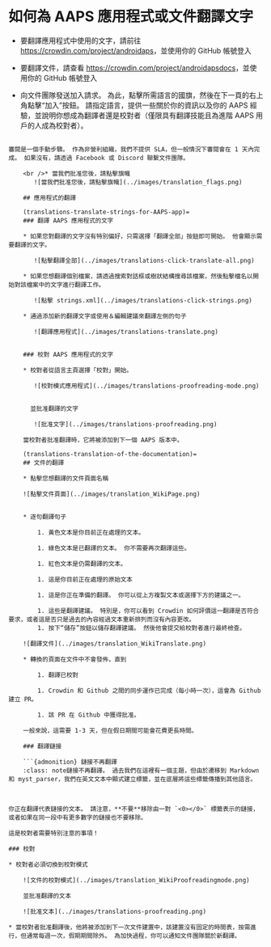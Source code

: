 # 如何為 AAPS 應用程式或文件翻譯文字

* 要翻譯應用程式中使用的文字，請前往 <https://crowdin.com/project/androidaps>，並使用你的 GitHub 帳號登入
* 要翻譯文件，請查看 <https://crowdin.com/project/androidapsdocs>，並使用你的 GitHub 帳號登入

* 向文件團隊發送加入請求。 為此，點擊所需語言的國旗，然後在下一頁的右上角點擊“加入”按鈕。 請指定語言，提供一些關於你的資訊以及你的 AAPS 經驗，並說明你想成為翻譯者還是校對者（僅限具有翻譯技能且為進階 AAPS 用戶的人成為校對者）。

```{admonition} 審閱時間 :class: note

審閱是一個手動步驟。 作為非營利組織，我們不提供 SLA，但一般情況下審閱會在 1 天內完成。 如果沒有，請透過 Facebook 或 Discord 聯繫文件團隊。

    <br />* 當我們批准您後，請點擊旗幟
       ![當我們批准您後，請點擊旗幟](../images/translation_flags.png)
    
    ## 應用程式的翻譯
    
    (translations-translate-strings-for-AAPS-app)=
    ### 翻譯 AAPS 應用程式的文字
    
    * 如果您對翻譯的文字沒有特別偏好，只需選擇「翻譯全部」按鈕即可開始。 他會顯示需要翻譯的文字。
    
       ![點擊翻譯全部](../images/translations-click-translate-all.png)
    
    * 如果您想翻譯個別檔案，請透過搜索對話框或樹狀結構搜尋該檔案，然後點擊檔名以開始對該檔案中的文字進行翻譯工作。
    
       ![點擊 strings.xml](../images/translations-click-strings.png)
    
    * 通過添加新的翻譯文字或使用＆編輯建議來翻譯左側的句子
    
       ![翻譯應用程式](../images/translations-translate.png)
    
    
    ### 校對 AAPS 應用程式的文字
    
    * 校對者從語言主頁選擇「校對」開始。
    
       ![校對模式應用程式](../images/translations-proofreading-mode.png) 
    
    
      並批准翻譯的文字 
    
       ![批准文字](../images/translations-proofreading.png)
    
    當校對者批准翻譯時，它將被添加到下一個 AAPS 版本中。
    
    (translations-translation-of-the-documentation)=
    ## 文件的翻譯
    
    * 點擊您想翻譯的文件頁面名稱
    
    ![點擊文件頁面](../images/translation_WikiPage.png)
    
    
    * 逐句翻譯句子
    
        1. 黃色文本是你目前正在處理的文本。
    
        1. 綠色文本是已翻譯的文本。 你不需要再次翻譯這些。
    
        1. 紅色文本是仍需翻譯的文本。
    
        1. 這是你目前正在處理的原始文本
    
        1. 這是你正在準備的翻譯。 你可以從上方複製文本或選擇下方的建議之一。
    
        1. 這些是翻譯建議。 特別是，你可以看到 Crowdin 如何評價這一翻譯是否符合要求，或者這是否只是過去的內容經過文本重新排列而沒有內容更改。
        1. 按下“儲存”按鈕以儲存翻譯建議。 然後他會提交給校對者進行最終檢查。
    
    ![翻譯文件](../images/translation_WikiTranslate.png)
    
    * 轉換的頁面在文件中不會發佈，直到 
    
        1. 翻譯已校對
    
        1. Crowdin 和 Github 之間的同步運作已完成（每小時一次），這會為 Github 建立 PR。
    
        1. 該 PR 在 Github 中獲得批准。
    
    一般來說，這需要 1-3 天，但在假日期間可能會花費更長時間。
    
    ### 翻譯鏈接
    
    ```{admonition} 鏈接不再翻譯
    :class: note鏈接不再翻譯。 過去我們在這裡有一個主題，但由於遷移到 Markdown 和 myst_parser，我們在英文文本中顯式建立標籤，並在底層將這些標籤傳播到其他語言。
    
    

你正在翻譯代表鏈接的文本。 請注意，**不要**移除由一對 `<0></0>` 標籤表示的鏈接，或者如果在同一段中有更多數字的鏈接也不要移除。

這是校對者需要特別注意的事項！

### 校對

* 校對者必須切換到校對模式
    
    ![文件的校對模式](../images/translation_WikiProofreadingmode.png)
    
    並批准翻譯的文本
    
    ![批准文本](../images/translations-proofreading.png)

* 當校對者批准翻譯後，他將被添加到下一次文件建置中，該建置沒有固定的時間表，按需進行，但通常每週一次，假期期間除外。 為加快過程，你可以通知文件團隊關於新翻譯。